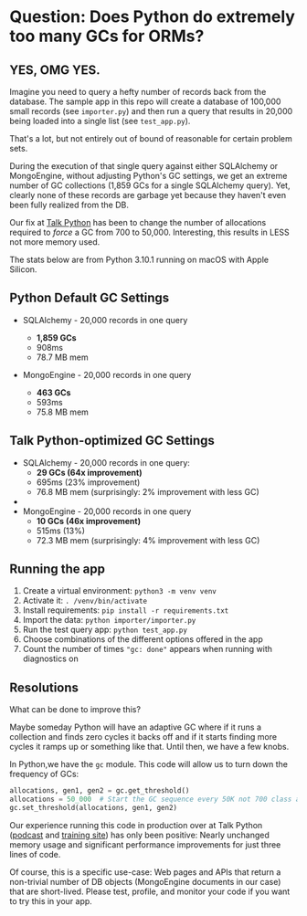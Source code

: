# Question: Does Python do extremely too many GCs for ORMs?

## YES, OMG YES.

Imagine you need to query a hefty number of records back from the database.
The sample app in this repo will create a database of 100,000 small records (see `importer.py`)
and then run a query that results in 20,000 being loaded into a single list (see `test_app.py`).

That's a lot, but not entirely out of bound of reasonable for certain problem sets.

During the execution of that single query against either SQLAlchemy or MongoEngine,
without adjusting Python's GC settings, we get an extreme number of GC collections 
(1,859 GCs for a single SQLAlchemy query). Yet, clearly none of these records are
garbage yet because they haven't even been fully realized from the DB.

Our fix at [Talk Python](https://talkpython.fm) has been to change the number of allocations required to *force*
a GC from 700 to 50,000. Interesting, this results in LESS not more memory used. 

The stats below are from Python 3.10.1 running on macOS with Apple Silicon.

## Python Default GC Settings

- SQLAlchemy - 20,000 records in one query
  - **1,859 GCs**
  - 908ms
  - 78.7 MB mem

- MongoEngine - 20,000 records in one query
  - **463 GCs**
  - 593ms
  - 75.8 MB mem


## Talk Python-optimized GC Settings

- SQLAlchemy - 20,000 records in one query: 
  - **29 GCs (64x improvement)**
  - 695ms (23% improvement)
  - 76.8 MB mem (surprisingly: 2% improvement with less GC)
- 
- MongoEngine - 20,000 records in one query
  - **10 GCs (46x improvement)**
  - 515ms (13%)
  - 72.3 MB mem (surprisingly: 4% improvement with less GC)

## Running the app

1. Create a virtual environment: `python3 -m venv venv`
2. Activate it: `. /venv/bin/activate`
3. Install requirements: `pip install -r requirements.txt`
4. Import the data: `python importer/importer.py`
5. Run the test query app: `python test_app.py`
6. Choose combinations of the different options offered in the app
7. Count the number of times `"gc: done"` appears when running with diagnostics on

## Resolutions

What can be done to improve this? 

Maybe someday Python will have an adaptive GC where if it runs a 
collection and finds zero cycles it backs off and if it starts finding more cycles it ramps up or 
something like that. Until then, we have a few knobs.

In Python,we have the `gc` module. This code will allow us to turn down the frequency of GCs:

```python
allocations, gen1, gen2 = gc.get_threshold()
allocations = 50_000  # Start the GC sequence every 50K not 700 class allocations.
gc.set_threshold(allocations, gen1, gen2)
```

Our experience running this code in production over at Talk Python ([podcast](https://talkpython.fm/) 
and [training site](https://training.talkpython.fm/)) has only been positive: Nearly unchanged memory usage
and significant performance improvements for just three lines of code.

Of course, this is a specific use-case: Web pages and APIs that return a non-trivial number of DB objects
(MongoEngine documents in our case) that are short-lived. Please test, profile, and monitor your code if you 
want to try this in your app.
